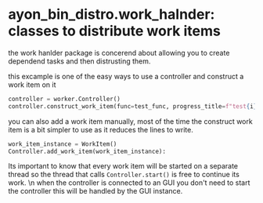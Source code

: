 # ayon_bin_distro.work_halnder: classes to distribute work items

the work hanlder package is concerend about allowing you to create dependend
tasks and then distrusting them.

this excample is one of the easy ways to use a controller and construct a work
item on it

```py
controller = worker.Controller()
controller.construct_work_item(func=test_func, progress_title=f"test{i}")
```

you can also add a work item manually, most of the time the construct work item
is a bit simpler to use as it reduces the lines to write.

```py
work_item_instance = WorkItem()
Controller.add_work_item(work_item_instance):
```

Its important to know that every work item will be started on a separate thread
so the thread that calls `Controller.start()` is free to continue its work. \n
when the controller is connected to an GUI you don't need to start the
controller this will be handled by the GUI instance.
